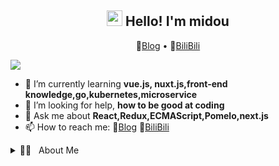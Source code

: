 <h2 align="center"><img src="https://static.xiaoblogs.cn/img/giphy.gif" width="25px"> Hello! I'm midou</h2>
<p align="center">
  📝<a href="https://www.xiaoblogs.cn" target="_blank">Blog</a> •
  🍻<a target="_blank" href="https://space.bilibili.com/9964933">BiliBili</a>
</p>



<!-- 🔭 I’m currently working on ... -->

![](https://static.xiaoblogs.cn/img/githubKizunaAIbanner.gif)

- 🌱 I’m currently learning **vue.js, nuxt.js,front-end knowledge,go,kubernetes,microservice**
- 🤔 I’m looking for help, **how to be good at coding**
- 💬 Ask me about **React,Redux,ECMAScript,Pomelo,next.js**
- 📫 How to reach me: 📝<a href="https://www.xiaoblogs.cn" target="_blank">Blog</a>  🍻<a target="_blank" href="https://space.bilibili.com/9964933">BiliBili</a>

<details>
	<summary>🧑‍💻 &nbsp About Me</summary>
    <p>
        Try hard to be a Codeman master!
    </p>
</details>



